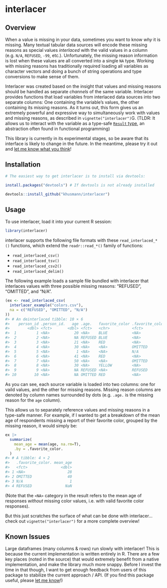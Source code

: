
<!-- README.md is generated from README.Rmd. Please edit that file -->

# interlacer

## Overview

When a value is missing in your data, sometimes you want to know *why*
it is missing. Many textual tabular data sources will encode these
missing reasons as special values *interlaced* with the valid values in
a column (e.g. `N/A`, `REFUSED`, `-99`, etc.). Unfortunately, the
missing reason information is lost when these values are all converted
into a single `NA` type. Working with missing reasons has traditionally
required loading all variables as character vectors and doing a bunch of
string operations and type conversions to make sense of them.

Interlacer was created based on the insight that values and missing
reasons should be handled as separate *channels* of the same variable.
Interlacer provides functions that load variables from interlaced data
sources into two separate columns: One containing the variable’s values,
the other containing its missing reasons. As it turns out, this form
gives us an extremely powerful and expressive way to simultaneously work
with values and missing reasons, as described in
`vignette("interlacer")`G. (TLDR: It allows us to interact with the
variable as a type-safe [`Result`
type](https://en.wikipedia.org/wiki/Result_type), an abstraction often
found in functional programming)

This library is currently in its experimental stages, so be aware that
its interface is likely to change in the future. In the meantime, please
try it out and [let me know what you
think](https://github.com/khusmann/interlacer/discussions)!

## Installation

``` r
# The easiest way to get interlacer is to install via devtools:

install.packages("devtools") # If devtools is not already installed

devtools::install_github("khusmann/interlacer")
```

## Usage

To use interlacer, load it into your current R session:

``` r
library(interlacer)
```

interlacer supports the following file formats with these
`read_interlaced_*()` functions, which extend the `readr::read_*()`
family of functions:

- `read_interlaced_csv()`
- `read_interlaced_tsv()`
- `read_interlaced_csv2()`
- `read_interlaced_delim()`

The following example loads a sample file bundled with interlacer that
interlaces values with three possible missing reasons: “REFUSED”,
“OMITTED”, and “N/A”.

``` r
(ex <- read_interlaced_csv(
  interlacer_example("colors.csv"),
  na = c("REFUSED", "OMITTED", "N/A")
))
#> # An deinterlaced tibble: 10 × 6
#>    person_id .person_id.   age .age.   favorite_color .favorite_color.
#>        <dbl> <fct>       <dbl> <fct>   <chr>          <fct>           
#>  1         1 <NA>           20 <NA>    BLUE           <NA>            
#>  2         2 <NA>           NA REFUSED BLUE           <NA>            
#>  3         3 <NA>           21 <NA>    RED            <NA>            
#>  4         4 <NA>           30 <NA>    <NA>           OMITTED         
#>  5         5 <NA>            1 <NA>    <NA>           N/A             
#>  6         6 <NA>           41 <NA>    RED            <NA>            
#>  7         7 <NA>           50 <NA>    <NA>           OMITTED         
#>  8         8 <NA>           30 <NA>    YELLOW         <NA>            
#>  9         9 <NA>           NA REFUSED <NA>           REFUSED         
#> 10        10 <NA>           NA OMITTED RED            <NA>
```

As you can see, each source variable is loaded into two columns: one for
vaild values, and the other for missing reasons. Missing reason columns
are denoted by column names surrounded by dots (e.g. `.age.` is the
missing reason for the `age` column).

This allows us to separately reference values and missing reasons in a
type-safe manner. For example, if I wanted to get a breakdown of the
mean age of respondents missing a report of their favorite color,
grouped by the missing reason, it would simply be:

``` r
ex |>
  summarize(
    mean_age = mean(age, na.rm=T),
    .by = .favorite_color.
  )
#> # A tibble: 4 × 2
#>   .favorite_color. mean_age
#>   <fct>               <dbl>
#> 1 <NA>                   28
#> 2 OMITTED                40
#> 3 N/A                     1
#> 4 REFUSED               NaN
```

(Note that the `<NA>` category in the result refers to the mean age of
responses *without* missing color values, i.e. with valid favorite color
responses).

But this just scratches the surface of what can be done with interlacer…
check out `vignette("interlacer")` for a more complete overview!

## Known Issues

Large dataframes (many columns & rows) run slowly with interlacer! This
is because the current implementation is written entirely in R. There
are a few key places (noted in the source) that would extremely benefit
from a native implementation, and make the library much more snappy.
Before I invest the time in that though, I want to get enough feedback
from users of this package to stabilize the current approach / API. (If
you find this package useful, please [let me
know](https://github.com/khusmann/interlacer/discussions)!)
